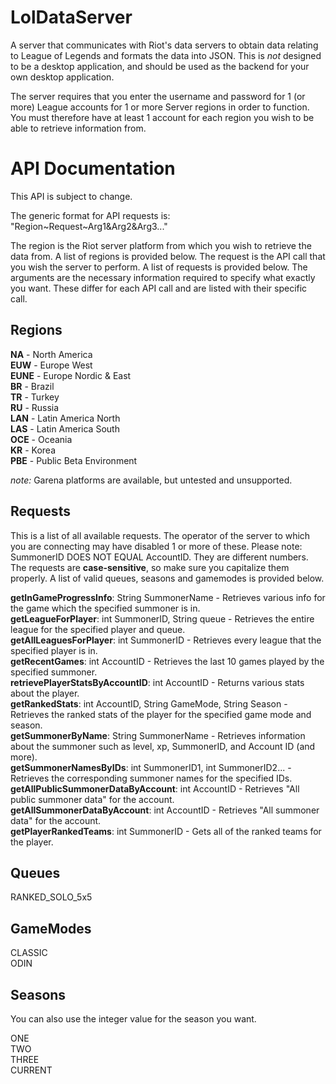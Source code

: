 LolDataServer
=============

A server that communicates with Riot's data servers to obtain data relating to League of Legends and formats the data into JSON.
This is *not* designed to be a desktop application, and should be used as the backend for your own desktop application.

The server requires that you enter the username and password for 1 (or more) League accounts for 1 or more Server regions in order to function. You must therefore have at least 1 account for each region you wish to be able to retrieve information from.

API Documentation
=================

This API is subject to change.

The generic format for API requests is: "Region~Request~Arg1&Arg2&Arg3..."

The region is the Riot server platform from which you wish to retrieve the data from. A list of regions is provided below.
The request is the API call that you wish the server to perform. A list of requests is provided below.
The arguments are the necessary information required to specify what exactly you want. These differ for each API call and are listed with their specific call.

Regions
-------

**NA**    - North America  
**EUW**  - Europe West  
**EUNE**  - Europe Nordic & East  
**BR**    - Brazil  
**TR**    - Turkey  
**RU**    - Russia  
**LAN**   - Latin America North  
**LAS**  - Latin America South  
**OCE**   - Oceania  
**KR**    - Korea  
**PBE**   - Public Beta Environment  


*note:* Garena platforms are available, but untested and unsupported.

Requests
--------

This is a list of all available requests. The operator of the server to which you are connecting may have disabled 1 or more of these. Please note: SummonerID DOES NOT EQUAL AccountID. They are different numbers. The requests are **case-sensitive**, so make sure you capitalize them properly. A list of valid queues, seasons and gamemodes is provided below.

**getInGameProgressInfo**: String SummonerName - Retrieves various info for the game which the specified summoner is in.  
**getLeagueForPlayer**: int SummonerID, String queue - Retrieves the entire league for the specified player and queue.  
**getAllLeaguesForPlayer**: int SummonerID - Retrieves every league that the specified player is in.  
**getRecentGames**: int AccountID - Retrieves the last 10 games played by the specified summoner.  
**retrievePlayerStatsByAccountID**:  int AccountID - Returns various stats about the player.  
**getRankedStats**: int AccountID, String GameMode, String Season - Retrieves the ranked stats of the player for the specified game mode and season.  
**getSummonerByName**: String SummonerName - Retrieves information about the summoner such as level, xp, SummonerID, and Account ID (and more).  
**getSummonerNamesByIDs**: int SummonerID1, int SummonerID2... - Retrieves the corresponding summoner names for the specified IDs.  
**getAllPublicSummonerDataByAccount**: int AccountID - Retrieves "All public summoner data" for the account.  
**getAllSummonerDataByAccount**: int AccountID - Retrieves "All summoner data" for the account.  
**getPlayerRankedTeams**: int SummonerID - Gets all of the ranked teams for the player.  

Queues
------

RANKED_SOLO_5x5

GameModes
---------

CLASSIC  
ODIN

Seasons
-------

You can also use the integer value for the season you want.

ONE  
TWO  
THREE  
CURRENT  
